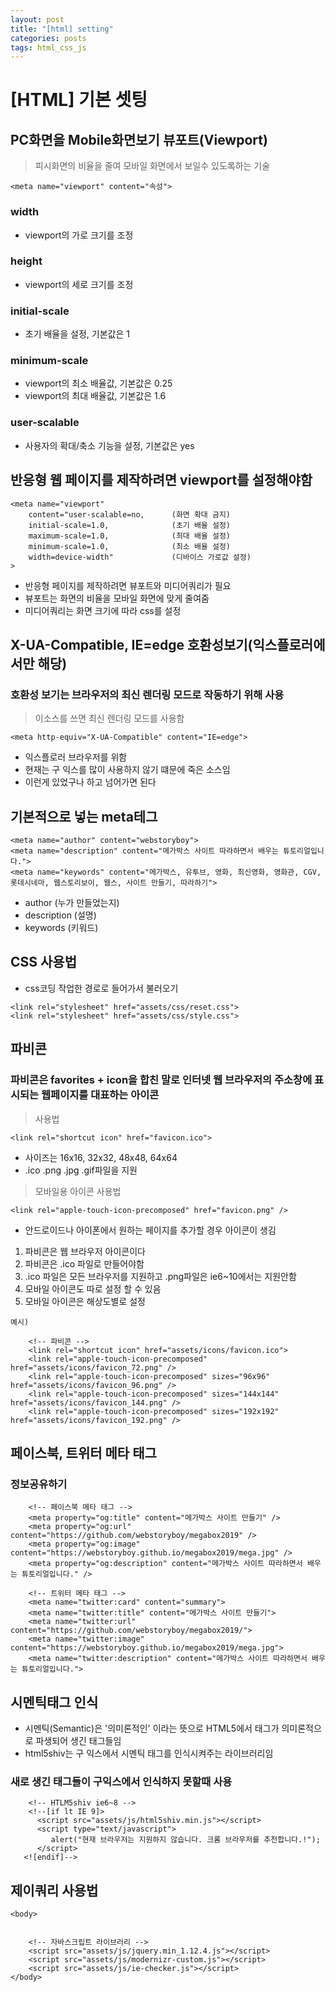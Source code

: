 ```yaml
---
layout: post
title: "[html] setting"
categories: posts
tags: html_css_js
---
```


# [HTML] 기본 셋팅

## PC화면을 Mobile화면보기 뷰포트(Viewport)

> 피시화면의 비율을 줄여 모바일 화면에서 보일수 있도록하는 기술

```
<meta name="viewport" content="속성">
```

### width
- viewport의 가로 크기를 조정

### height
- viewport의 세로 크기를 조정

### initial-scale
- 초기 배율을 설정, 기본값은 1

### minimum-scale
- viewport의 최소 배율값, 기본값은 0.25
- viewport의 최대 배율값, 기본값은 1.6

### user-scalable
- 사용자의 확대/축소 기능을 설정, 기본값은 yes

## 반응형 웹 페이지를 제작하려면 viewport를 설정해야함

```
<meta name="viewport"
	content="user-scalable=no,		(화면 확대 금지)
	initial-scale=1.0,				(초기 배율 설정)
	maximum-scale=1.0,				(최대 배율 설정)
	minimum-scale=1.0,				(최소 배율 설정)
	width=device-width"				(디바이스 가로값 설정)
>
```

- 반응형 페이지를 제작하려면 뷰포트와 미디어쿼리가 필요
- 뷰포트는 화면의 비율을 모바일 화면에 맞게 줄여줌
- 미디어쿼리는 화면 크기에 따라 css를 설정

## X-UA-Compatible, IE=edge 호환성보기(익스플로러에서만 해당)

### 호환성 보기는 브라우저의 최신 렌더링 모드로 작동하기 위해 사용

> 이소스를 쓰면 최신 렌더링 모드를 사용함 

```
<meta http-equiv="X-UA-Compatible" content="IE=edge">
```
- 익스플로러 브라우저를 위함
- 현재는 구 익스를 많이 사용하지 않기 떄문에 죽은 소스임
- 이런게 있었구나 하고 넘어가면 된다

## 기본적으로 넣는 meta테그


```
<meta name="author" content="webstoryboy">
<meta name="description" content="메가박스 사이트 따라하면서 배우는 튜토리얼입니다.">
<meta name="keywords" content="메가박스, 유투브, 영화, 최신영화, 영화관, CGV, 롯데시네마, 웹스토리보이, 웹스, 사이트 만들기, 따라하기">
```

- author (누가 만들었는지)
- description (설명)
- keywords (키워드)

## CSS 사용법

- css코딩 작업한 경로로 들어가서 불러오기

```
<link rel="stylesheet" href="assets/css/reset.css">
<link rel="stylesheet" href="assets/css/style.css">
```

## 파비콘

### 파비콘은 favorites + icon을 합친 말로 인터넷 웹 브라우저의 주소창에 표시되는 웹페이지를 대표하는 아이콘

> 사용법

```
<link rel="shortcut icon" href="favicon.ico">
```

- 사이즈는 16x16, 32x32, 48x48, 64x64
- .ico .png .jpg .gif파일을 지원

> 모바일용 아이콘 사용법


```
<link rel="apple-touch-icon-precomposed" href="favicon.png" />
```
- 안드로이드나 아이폰에서 원하는 페이지를 추가할 경우 아이콘이 생김

1. 파비콘은 웹 브라우저 아이콘이다
2. 파비콘은 .ico 파일로 만들어야함
3. .ico 파일은 모든 브라우저를 지원하고 .png파일은 ie6~10에서는 지원안함
4. 모바일 아이콘도 따로 설정 할 수 있음
5. 모바일 아이콘은 해상도별로 설정

```
예시)

	<!-- 파비콘 -->
	<link rel="shortcut icon" href="assets/icons/favicon.ico">
	<link rel="apple-touch-icon-precomposed" href="assets/icons/favicon_72.png" />
	<link rel="apple-touch-icon-precomposed" sizes="96x96" href="assets/icons/favicon_96.png" />
	<link rel="apple-touch-icon-precomposed" sizes="144x144" href="assets/icons/favicon_144.png" />
	<link rel="apple-touch-icon-precomposed" sizes="192x192" href="assets/icons/favicon_192.png" />
```

## 페이스북, 트위터 메타 태그

### 정보공유하기 

```
    <!-- 페이스북 메타 태그 -->
    <meta property="og:title" content="메가박스 사이트 만들기" />
    <meta property="og:url" content="https://github.com/webstoryboy/megabox2019" />
    <meta property="og:image" content="https://webstoryboy.github.io/megabox2019/mega.jpg" />
    <meta property="og:description" content="메가박스 사이트 따라하면서 배우는 튜토리얼입니다." />
   
    <!-- 트위터 메타 태그 -->
    <meta name="twitter:card" content="summary">
    <meta name="twitter:title" content="메가박스 사이트 만들기">
    <meta name="twitter:url" content="https://github.com/webstoryboy/megabox2019/">
    <meta name="twitter:image" content="https://webstoryboy.github.io/megabox2019/mega.jpg">
    <meta name="twitter:description" content="메가박스 사이트 따라하면서 배우는 튜토리얼입니다.">
```

## 시멘틱태그 인식

+ 시멘틱(Semantic)은 '의미론적인' 이라는 뜻으로 HTML5에서 태그가 의미론적으로 파생되어 생긴 태그들임
+ html5shiv는 구 익스에서 시멘틱 태그를 인식시켜주는 라이브러리임

### 새로 생긴 태그들이 구익스에서 인식하지 못할때 사용

```
    <!-- HTLM5shiv ie6~8 -->
    <!--[if lt IE 9]> 
      <script src="assets/js/html5shiv.min.js"></script>
      <script type="text/javascript">
         alert("현재 브라우저는 지원하지 않습니다. 크롬 브라우저를 추천합니다.!");
      </script>
   <![endif]-->
```


## 제이쿼리 사용법

```
<body>
    
    
    <!-- 자바스크립트 라이브러리 -->
    <script src="assets/js/jquery.min_1.12.4.js"></script>
    <script src="assets/js/modernizr-custom.js"></script>
    <script src="assets/js/ie-checker.js"></script>
</body>
```

